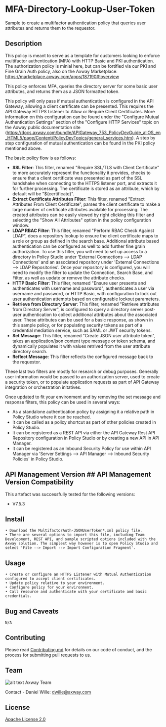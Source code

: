 # MFA-Directory-Lookup-User-Token
Sample to create a multifactor authentication policy that queries user attributes and returns them to the requestor.

## Description

This policy is meant to serve as a template for customers looking to enforce multifactor authentication (MFA) with HTTP Basic and PKI authentication. The authorization policy is minial here, but can be fortified via our PKI and Fine Grain Auth policy, also on the Axway Marketplace: https://marketplace.axway.com/apps/187190#!overview

This policy enforces MFA, queries the directory server for some basic user attributes, and returns them as a JSON formatted token.

This policy will only pass if mutual authentication is configured in the API Gateway, allowing a client certificate can be presented. This requires the API Gateway HTTPS Listener to Allow or Require Client Certificates. More information on this configuration can be found under the "Configure Mutual Authentication Settings" section of the "Configure HTTP Services" topic on the Axway public documentation site (https://docs.axway.com/bundle/APIGateway_753_PolicyDevGuide_allOS_en_HTML5/page/Content/PolicyDevTopics/general_services.htm). A step by step configuration of mutual authentication can be found in the PKI policy mentioned above.

The basic policy flow is as follows:

- **SSL Filter**: This filter, renamed "Require SSL/TLS with Client Certificate" to more accurately represent the functionality it provides, checks to ensure that a client certificate was presented as part of the SSL handshake when connecting to the HTTPS listener port, and extracts it for further processing. The certificate is stored as an attribute, which by default will be "${certificate}". 
- **Extract Certificate Attributes Filter**: This filter, renamed "Extract Attributes From Client Certificate", parses the client certificate to make a large number of certificate attributes available for processing. The created attributes can be easily viewed by right clicking this filter and selecting the "Show All Attributes" option in the policy configuration window.
- **LDAP RBAC Filter**: This filter, renamed "Perform RBAC Check Against LDAP", does a repository lookup to ensure the client certificate maps to a role or group as defined in the search base. Additional attribute based authentication can be configured as well to add further fine grain authorization. To use this filter, you will need to set up access to a directory in Policy Studio under 'External Connections --> LDAP Connections' and an associated repository under 'External Connections --> LDAP Repositories'. Once your repository is configured, you will need to modify the filter to update the Connection, Search Base, and Filter, as well as update or remove the attribute checks.
- **HTTP Basic Filter**: This filter, renamed "Ensure user presents and authenticates with username and password", authenticates a user via username and password, or HTTP Basic, with configuration to lock out user authentication attempts based on configurable lockout parameters.
- **Retrieve from Directory Server**: This filter, renamed "Retrieve attributes from Directory Server", is configured to query a directory server post-user authentication to collect additional attributes about the associated user. These attributes can be used for a basic response, as shown in this sample policy, or for populating security tokens as part of a credential mediation service, such as SAML or JWT security tokens.
- **Set Message**: This filter, renamed "Create JSON user attribute token", takes an application/json content type message or token schema, and dynamically populates it with values retrived from the user attribute directory search.
- **Reflect Message**: This filter reflects the configured message back to the requestor.

These last two filters are mostly for research or debug purposes. Generally user information would be passed to an authorization server, used to create a security token, or to populate application requests as part of API Gateway integration or orchestration initatives.

Once updated to fit your environment and by removing the set message and response filters, this policy can be used in several ways:
- As a standalone authentication policy by assigning it a relative path in Policy Studio where it can be reached.
- It can be called as a policy shortcut as part of other policies created in Policy Studio.
- It can be registered as a REST API via either the API Gateway Rest API Repository  configuration in Policy Studio or by creating a new API in API Manager.
- It can be registered as an Inbound Security Policy for use within API Manager via 'Server Settings --> API Manager --> Inbound Security Policies' in Policy Studio.

## API Management Version ## API Management Version Compatibility
This artefact was successfully tested for the following versions:
- V7.5.3


## Install

```
• Download the MultifactorAuth-JSONUserToken*.xml policy file.
• There are several options to import this file, including Team Development, REST API, and sample scripted options included with the Axway solution. The simplest way however is to open Policy Studio and select 'File --> Import --> Import Configuration Fragment'.
```

## Usage

```
• Create or configure an HTTPS Listener with Mutual Authentication configured to accept client certificates.
• Update policy relative to your environment.
• Configure policy for your environment.
• Call resource and authenticate with your certificate and basic credentials.
```

## Bug and Caveats

```
N/A
```

## Contributing

Please read [Contributing.md](https://github.com/Axway-API-Management/Common/blob/master/Contributing.md) for details on our code of conduct, and the process for submitting pull requests to us.


## Team

![alt text][Axwaylogo] Axway Team

[Axwaylogo]: https://github.com/Axway-API-Management/Common/blob/master/img/AxwayLogoSmall.png  "Axway logo"

Contact - Daniel Wille: dwille@axway.com

## License
[Apache License 2.0](/LICENSE)

